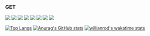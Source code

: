 ### GET

<!--
**wonyongjae/wonyongjae** is a ✨ _special_ ✨ repository because its `README.md` (this file) appears on your GitHub profile.

Here are some ideas to get you started:

- 🔭 I’m currently working on ...
- 🌱 I’m currently learning ...
- 👯 I’m looking to collaborate on ...
- 🤔 I’m looking for help with ...
- 💬 Ask me about ...
- 📫 How to reach me: ...
- 😄 Pronouns: ...
- ⚡ Fun fact: ...
-->
<p>
<img src="https://img.shields.io/badge/javascript-F9DC3E?style=flat-square&logo=javascript&logoColor=black"/>
<img src="https://img.shields.io/badge/typescript-F9DC3E?style=flat-square&logo=typescript&logoColor=black"/>

<img src="https://img.shields.io/badge/next-F9DC3E?style=flat-square&logo=next&logoColor=black"/>

<img src="https://img.shields.io/badge/react-F9DC3E?style=flat-square&logo=react&logoColor=black"/>
<img src="https://img.shields.io/badge/redux-F9DC3E?style=flat-square&logo=redux&logoColor=black"/>
<img src="https://img.shields.io/badge/recoil-F9DC3E?style=flat-square&logo=recoil&logoColor=black"/>

<img src="https://img.shields.io/badge/c-F9DC3E?style=flat-square&logo=c&logoColor=black"/>
<img src="https://img.shields.io/badge/java-F9DC3E?style=flat-square&logo=java&logoColor=black"/>
</p>



<!-- &exclude_repo=study &card_width=50 &hide_title=true-->
[![Top Langs](https://github-readme-stats.vercel.app/api/top-langs/?username=wonyongjae&langs_count=3&hide_title=true&hide=jupyter%20notebook&layout=defualt&theme=highcontrast)](https://github.com/wonyongjae)
[![Anurag's GitHub stats](https://github-readme-stats.vercel.app/api?username=wonyongjae&show_icons=true&theme=highcontrast&hide_title=true&line_height=27)](https://github.com/wonyongjae)
[![willianrod's wakatime stats](https://github-readme-stats.vercel.app/api/wakatime?username=willianrod&theme=highcontrast)](https://github.com/wonyongjae)



<!-- <a href="https://github.com/anuraghazra/github-readme-stats">
  <img align="center" src="https://github-readme-stats.vercel.app/api/pin/?username=anuraghazra&repo=github-readme-stats" />
</a>
<a href="https://github.com/anuraghazra/convoychat">
  <img align="center" src="https://github-readme-stats.vercel.app/api/pin/?username=anuraghazra&repo=convoychat" />
</a> -->
